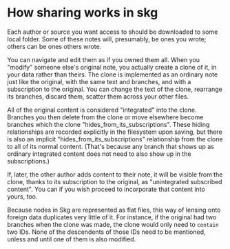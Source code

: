 # How sharing works in skg

Each author or source you want access to should be downloaded to some local folder. Some of these notes will, presumably, be ones you wrote; others can be ones others wrote.

You can navigate and edit them as if you owned them all. When you "modify" someone else's original note, you actually create a clone of it, in your data rather than theirs. The clone is implemented as an ordinary note just like the original, with the same text and branches, and with a subscription to the original. You can change the text of the clone, rearrange its branches, discard them, scatter them across your other files.

All of the original content is considered "integrated" into the clone. Branches you then delete from the clone or move elsewhere become branches which the clone "hides_from_its_subscriptions". These hiding relationships are recorded explicitly in the filesystem upon saving, but there is also an implicit "hides_from_its_subscriptions" relationship from the clone to all of its normal content. (That's because any branch that shows up as ordinary integrated content does not need to also show up in the subscriptions.)

If, later, the other author adds content to their note, it will be visible from the clone, thanks to its subscription to the original, as "unintegrated subscribed content". You can if you wish proceed to incorporate that content into yours, too.

Because nodes in Skg are represented as flat files, this way of lensing onto foreign data duplicates very little of it. For instance, if the original had two branches when the clone was made, the clone would only need to `contain` two IDs. None of the descendents of those IDs need to be mentioned, unless and until one of them is also modified.
